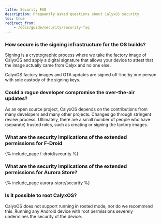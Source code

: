 ```yaml
---
title: Security FAQ
description: Frequently asked questions about CalyxOS security
toc: true
redirect_from:
    - /docs/guide/security/security-faq
---
```


### How secure is the signing infrastructure for the OS builds?

Signing is a cryptographic process where we take the factory image of CalyxOS and apply a digital signature that allows your device to attest that the image actually came from Calyx and no one else.

CalyxOS factory images and OTA updates are signed off-line by one person with sole custody of the signing keys.

### Could a rogue developer compromise the over-the-air updates?

As an open source project, CalyxOS depends on the contributions from many developers and many other projects. Changes go through stringent review process. Ultimately, there are a small number of people who have (separate) trusted roles, such as creating or signing the factory images.

### What are the security implications of the extended permissions for F-Droid

{% include_page f-droid/security %}

### What are the security implications of the extended permissions for Aurora Store?

{% include_page aurora-store/security %}

### Is it possible to root CalyxOS?

CalyxOS does not support running in rooted mode, nor do we recommend this. Running any Android device with root permissions severely undermines the security of the device.
